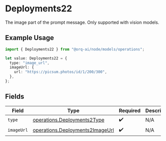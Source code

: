 # Deployments22

The image part of the prompt message. Only supported with vision models.

## Example Usage

```typescript
import { Deployments22 } from "@orq-ai/node/models/operations";

let value: Deployments22 = {
  type: "image_url",
  imageUrl: {
    url: "https://picsum.photos/id/1/200/300",
  },
};
```

## Fields

| Field                                                                              | Type                                                                               | Required                                                                           | Description                                                                        |
| ---------------------------------------------------------------------------------- | ---------------------------------------------------------------------------------- | ---------------------------------------------------------------------------------- | ---------------------------------------------------------------------------------- |
| `type`                                                                             | [operations.Deployments2Type](../../models/operations/deployments2type.md)         | :heavy_check_mark:                                                                 | N/A                                                                                |
| `imageUrl`                                                                         | [operations.Deployments2ImageUrl](../../models/operations/deployments2imageurl.md) | :heavy_check_mark:                                                                 | N/A                                                                                |